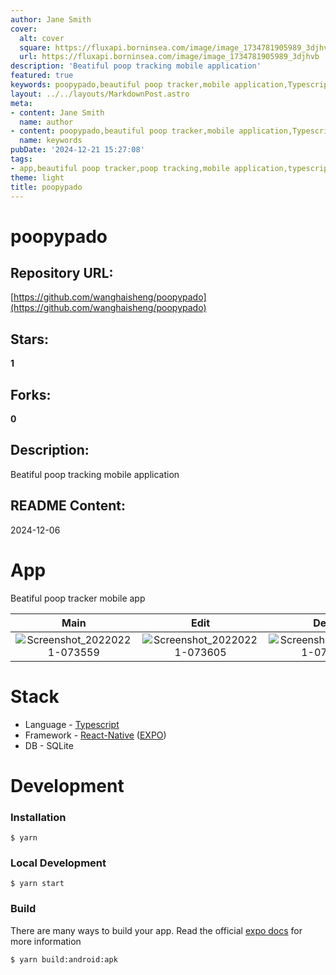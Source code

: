 ```yaml
---
author: Jane Smith
cover:
  alt: cover
  square: https://fluxapi.borninsea.com/image/image_1734781905989_3djhvb
  url: https://fluxapi.borninsea.com/image/image_1734781905989_3djhvb
description: 'Beatiful poop tracking mobile application'
featured: true
keywords: poopypado,beautiful poop tracker,mobile application,Typescript,React-Native,EXPO,SQLite
layout: ../../layouts/MarkdownPost.astro
meta:
- content: Jane Smith
  name: author
- content: poopypado,beautiful poop tracker,mobile application,Typescript,React-Native,EXPO,SQLite
  name: keywords
pubDate: '2024-12-21 15:27:08'
tags:
- app,beautiful poop tracker,poop tracking,mobile application,typescript,react-native,expo,screenshot,SQLite
theme: light
title: poopypado
---
```


# poopypado

## Repository URL: 
[https://github.com/wanghaisheng/poopypado](https://github.com/wanghaisheng/poopypado)

## Stars: 
**1**

## Forks: 
**0**

## Description: 
Beatiful poop tracking mobile application

## README Content: 
2024-12-06

# App

Beatiful poop tracker mobile app


Main             |  Edit|  Detail
:-------------------------:|:-------------------------:|:-------------------------:
![Screenshot_20220221-073559](https://user-images.githubusercontent.com/25893551/155022299-8f46df4f-aa82-427f-bd0d-03c3d5fc4bc3.jpg) | ![Screenshot_20220221-073605](https://user-images.githubusercontent.com/25893551/155022285-b4515bda-9dcc-4272-a203-23ee1133bb6a.jpg)  |  ![Screenshot_20220221-073701](https://user-images.githubusercontent.com/25893551/155022296-9cbef639-8b58-48f9-9a1d-c6c4202a22a1.jpg)

# Stack

- Language - [Typescript](https://www.typescriptlang.org/)
- Framework - [React-Native](https://reactnative.dev/) ([EXPO](https://docs.expo.dev/))
- DB - SQLite

# Development

### Installation

```
$ yarn
```

### Local Development

```
$ yarn start
```

### Build

There are many ways to build your app. Read the official [expo docs](https://docs.expo.dev/build/setup/) for more information

```
$ yarn build:android:apk
```

